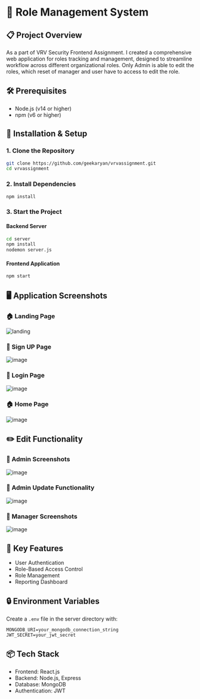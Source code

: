 # 🚀 Role Management System

## 📋 Project Overview

As a part of VRV Security Frontend Assignment. I created a comprehensive web application for roles tracking and management, designed to streamline workflow across different organizational roles.
Only Admin is able to edit the roles, which reset of manager and user have to access to edit the role.

## 🛠️ Prerequisites

- Node.js (v14 or higher)
- npm (v6 or higher)

## 🔧 Installation & Setup

### 1. Clone the Repository

```bash
git clone https://github.com/geekaryan/vrvassignment.git
cd vrvassignment
```

### 2. Install Dependencies

```bash
npm install
```

### 3. Start the Project

#### Backend Server

```bash
cd server
npm install
nodemon server.js
```

#### Frontend Application

```bash
npm start
```

## 🖥️ Application Screenshots

### 🏠 Landing Page

![landing](https://github.com/user-attachments/assets/4d0ac1ed-bcab-4887-8c0c-1ed163219af8)


### 🔐 Sign UP Page

![image](https://github.com/user-attachments/assets/22a0911c-4eab-489d-97cd-f3bd27da4e6a)

### 🔐 Login Page

![image](https://github.com/user-attachments/assets/b2561076-c756-4c06-bc79-1136b5f97a9a)

### 🏠 Home Page

![image](https://github.com/user-attachments/assets/5f97f2b1-6650-4ada-a354-676873ee777c)



## ✏️ Edit Functionality

### 👑 Admin Screenshots

![image](https://github.com/user-attachments/assets/affd18eb-a8f3-40d6-95b9-219df83ff72c)


### 👑 Admin Update Functionality

![image](https://github.com/user-attachments/assets/e71f4c82-05a9-42f9-8203-82933d148d68)



### 👥 Manager Screenshots

![image](https://github.com/user-attachments/assets/28ba1128-de33-4e65-85c6-f1ab3dd4fc39)


## 🌟 Key Features

- User Authentication
- Role-Based Access Control
- Role Management
- Reporting Dashboard

## 🔒 Environment Variables

Create a `.env` file in the server directory with:

```
MONGODB_URI=your_mongodb_connection_string
JWT_SECRET=your_jwt_secret
```

## 📦 Tech Stack

- Frontend: React.js
- Backend: Node.js, Express
- Database: MongoDB
- Authentication: JWT
